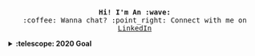 
<p align="center">
  <br><br>
  <samp>
    <b>Hi! I'm An :wave: </b> 
    <br>:coffee: Wanna chat? :point_right: Connect with me on <a href="https://www.linkedin.com/in/thienanduongdo/">LinkedIn</a>
  </samp>
</p>

<details>
  <summary><b>:telescope: 2020 Goal</b></summary>
  I am working on a database for mechanical keyboards ⌨ so everyone can experience how each combination of switches and keyboards would sound.
</details>

